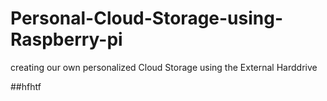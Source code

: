 # Personal-Cloud-Storage-using-Raspberry-pi
creating our own personalized Cloud Storage using the External Harddrive

##hfhtf
